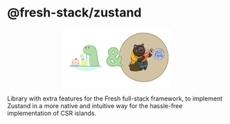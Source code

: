 # @fresh-stack/zustand

<p align="center">
    <img src=".github/img/logo.png" width="250" alt="accessibility text">
</p>
Library with extra features for the Fresh full-stack framework, to implement Zustand in a more native and intuitive way for the hassle-free implementation of CSR islands.